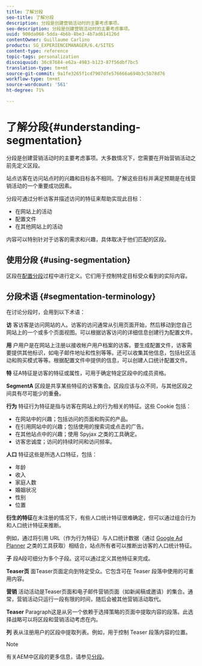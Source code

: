 ```yaml
---
title: 了解分段
seo-title: 了解分段
description: 分段是创建营销活动时的主要考虑事项。
seo-description: 分段是创建营销活动时的主要考虑事项。
uuid: 900da068-5dda-4b6b-8be3-4b7ad614126d
contentOwner: Guillaume Carlino
products: SG_EXPERIENCEMANAGER/6.4/SITES
content-type: reference
topic-tags: personalization
discoiquuid: 36c87684-e62a-4983-b123-87f56dbf7bc5
translation-type: tm+mt
source-git-commit: 9a1fe3265f1cd7907dfe576666a694b3c5b78d76
workflow-type: tm+mt
source-wordcount: '561'
ht-degree: 71%

---
```



# 了解分段{#understanding-segmentation}

分段是创建营销活动时的主要考虑事项。大多数情况下，您需要在开始营销活动之前先定义区段。

站点访客在访问站点时的兴趣和目标各不相同。了解这些目标并满足预期是在线营销活动的一个重要成功因素。

分段可通过分析访客并描述访问的特征来帮助实现此目标：

* 在网站上的活动
* 配置文件
* 在其他网站上的活动

内容可以特别针对于访客的需求和兴趣，具体取决于他们匹配的区段。

## 使用分段  {#using-segmentation}

区段在[配置分段](/help/sites-administering/campaign-segmentation.md)过程中进行定义。它们用于控制特定目标受众看到的实际内容。

## 分段术语  {#segmentation-terminology}

在讨论分段时，会用到以下术语：

**访** 客访客是访问网站的人。访客的访问通常从引用页面开始，然后移动到您自己网站上的一个或多个页面视图。可以根据访客访问的详细信息创建行为配置文件。

**用** 户用户是在网站上注册以接收帐户用户档案的访客。要生成配置文件，访客需要提供其他标识，如电子邮件地址和性别等等。还可以收集其他信息，包括社区活动和购买模式等等。根据配置文件中提供的信息，可以创建人口统计配置文件。

**特** 征A特征是访客的特征或属性，可用于确定特定区段中的成员资格。

**SegmentA** 区段是共享某些特征的访客集合。区段应该与众不同，与其他区段之间具有尽可能少的重叠。

**行为** 特征行为特征是指与访客在网站上的行为相关的特征。这些 Cookie 包括：

* 在网站中的兴趣；包括访问的页面和购买的产品。
* 在引用网站中的兴趣；包括使用的搜索词或点击的广告。
* 在其他站点中的兴趣；使用 Spyjax 之类的工具确定。
* 访客忠诚度；访问的持续时间和访问频率。

**人口** 特征这些是所选人口特征，包括：

* 年龄
* 收入
* 家庭人数
* 婚姻状况
* 性别
* 位置

**衍生的特征**&#x200B;在未注册的情况下，有些人口统计特征很难确定，但可以通过组合行为和人口统计特征来推断。

例如，通过将引用 URL（作为行为特征）与人口统计数据（通过 [Google Ad Planner](https://www.google.com/adplanner/) 之类的工具获取）相结合，站点所有者可以推断出访客的人口统计特征。

**子** 段A段可细分为多个子段。这可以通过定义其他特征来完成。

**Teaser页** 面Teaser页面定向到特定受众。它包含可在 Teaser 段落中使用的可重用内容。

**营销** 活动活动是Teaser页面和电子邮件营销页面（如新闻稿或邀请）的集合。通常，营销活动只运行一段有限的时间，随后会被其他营销活动取代。

**Teaser** Paragraph这是从另一个依赖于选择策略的页面中提取内容的段落。此选择战略可以将区段和营销活动考虑在内。

**列** 表从注册用户的区段中提取列表。例如，用于控制 Teaser 段落内容的位置。

>[!NOTE]
>
>有关AEM中区段的更多信息，请参见[分段](/help/sites-administering/campaign-segmentation.md)。

